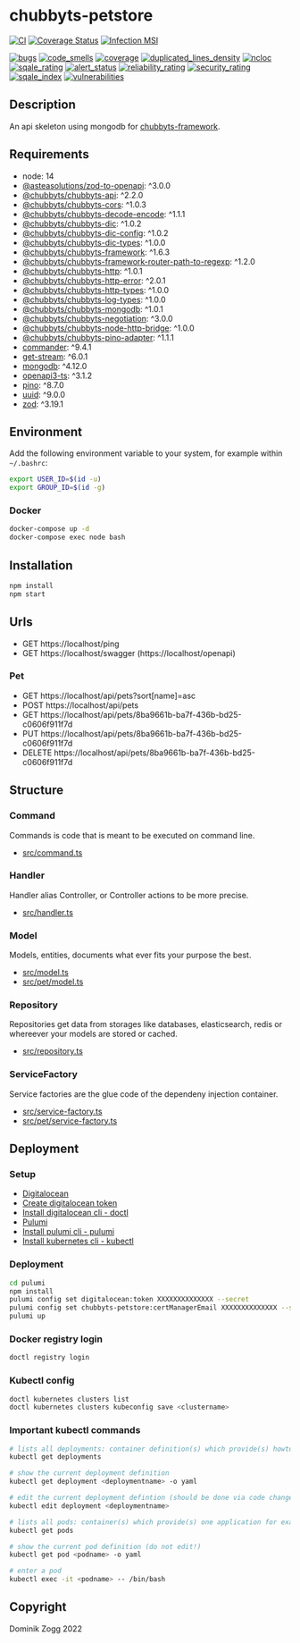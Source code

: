 # chubbyts-petstore

[![CI](https://github.com/chubbyts/chubbyts-petstore/workflows/CI/badge.svg?branch=master)](https://github.com/chubbyts/chubbyts-petstore/actions?query=workflow%3ACI)
[![Coverage Status](https://coveralls.io/repos/github/chubbyts/chubbyts-petstore/badge.svg?branch=master)](https://coveralls.io/github/chubbyts/chubbyts-petstore?branch=master)
[![Infection MSI](https://badge.stryker-mutator.io/github.com/chubbyts/chubbyts-petstore/master)](https://dashboard.stryker-mutator.io/reports/github.com/chubbyts/chubbyts-petstore/master)

[![bugs](https://sonarcloud.io/api/project_badges/measure?project=chubbyts_chubbyts-petstore&metric=bugs)](https://sonarcloud.io/dashboard?id=chubbyts_chubbyts-petstore)
[![code_smells](https://sonarcloud.io/api/project_badges/measure?project=chubbyts_chubbyts-petstore&metric=code_smells)](https://sonarcloud.io/dashboard?id=chubbyts_chubbyts-petstore)
[![coverage](https://sonarcloud.io/api/project_badges/measure?project=chubbyts_chubbyts-petstore&metric=coverage)](https://sonarcloud.io/dashboard?id=chubbyts_chubbyts-petstore)
[![duplicated_lines_density](https://sonarcloud.io/api/project_badges/measure?project=chubbyts_chubbyts-petstore&metric=duplicated_lines_density)](https://sonarcloud.io/dashboard?id=chubbyts_chubbyts-petstore)
[![ncloc](https://sonarcloud.io/api/project_badges/measure?project=chubbyts_chubbyts-petstore&metric=ncloc)](https://sonarcloud.io/dashboard?id=chubbyts_chubbyts-petstore)
[![sqale_rating](https://sonarcloud.io/api/project_badges/measure?project=chubbyts_chubbyts-petstore&metric=sqale_rating)](https://sonarcloud.io/dashboard?id=chubbyts_chubbyts-petstore)
[![alert_status](https://sonarcloud.io/api/project_badges/measure?project=chubbyts_chubbyts-petstore&metric=alert_status)](https://sonarcloud.io/dashboard?id=chubbyts_chubbyts-petstore)
[![reliability_rating](https://sonarcloud.io/api/project_badges/measure?project=chubbyts_chubbyts-petstore&metric=reliability_rating)](https://sonarcloud.io/dashboard?id=chubbyts_chubbyts-petstore)
[![security_rating](https://sonarcloud.io/api/project_badges/measure?project=chubbyts_chubbyts-petstore&metric=security_rating)](https://sonarcloud.io/dashboard?id=chubbyts_chubbyts-petstore)
[![sqale_index](https://sonarcloud.io/api/project_badges/measure?project=chubbyts_chubbyts-petstore&metric=sqale_index)](https://sonarcloud.io/dashboard?id=chubbyts_chubbyts-petstore)
[![vulnerabilities](https://sonarcloud.io/api/project_badges/measure?project=chubbyts_chubbyts-petstore&metric=vulnerabilities)](https://sonarcloud.io/dashboard?id=chubbyts_chubbyts-petstore)

## Description

An api skeleton using mongodb for [chubbyts-framework][8].

## Requirements

 * node: 14
 * [@asteasolutions/zod-to-openapi][1]: ^3.0.0
 * [@chubbyts/chubbyts-api][2]: ^2.2.0
 * [@chubbyts/chubbyts-cors][3]: ^1.0.3
 * [@chubbyts/chubbyts-decode-encode][4]: ^1.1.1
 * [@chubbyts/chubbyts-dic][5]: ^1.0.2
 * [@chubbyts/chubbyts-dic-config][6]: ^1.0.2
 * [@chubbyts/chubbyts-dic-types][7]: ^1.0.0
 * [@chubbyts/chubbyts-framework][8]: ^1.6.3
 * [@chubbyts/chubbyts-framework-router-path-to-regexp][9]: ^1.2.0
 * [@chubbyts/chubbyts-http][10]: ^1.0.1
 * [@chubbyts/chubbyts-http-error][11]: ^2.0.1
 * [@chubbyts/chubbyts-http-types][12]: ^1.0.0
 * [@chubbyts/chubbyts-log-types][13]: ^1.0.0
 * [@chubbyts/chubbyts-mongodb][14]: ^1.0.1
 * [@chubbyts/chubbyts-negotiation][15]: ^3.0.0
 * [@chubbyts/chubbyts-node-http-bridge][16]: ^1.0.0
 * [@chubbyts/chubbyts-pino-adapter][17]: ^1.1.1
 * [commander][18]: ^9.4.1
 * [get-stream][19]: ^6.0.1
 * [mongodb][20]: ^4.12.0
 * [openapi3-ts][21]: ^3.1.2
 * [pino][22]: ^8.7.0
 * [uuid][23]: ^9.0.0
 * [zod][24]: ^3.19.1

## Environment

Add the following environment variable to your system, for example within `~/.bashrc`:

```sh
export USER_ID=$(id -u)
export GROUP_ID=$(id -g)
```

### Docker

```sh
docker-compose up -d
docker-compose exec node bash
```

## Installation

```sh
npm install
npm start
```

## Urls

* GET https://localhost/ping
* GET https://localhost/swagger (https://localhost/openapi)

### Pet

* GET https://localhost/api/pets?sort[name]=asc
* POST https://localhost/api/pets
* GET https://localhost/api/pets/8ba9661b-ba7f-436b-bd25-c0606f911f7d
* PUT https://localhost/api/pets/8ba9661b-ba7f-436b-bd25-c0606f911f7d
* DELETE https://localhost/api/pets/8ba9661b-ba7f-436b-bd25-c0606f911f7d

## Structure

### Command

Commands is code that is meant to be executed on command line.

 * [src/command.ts][30]

### Handler

Handler alias Controller, or Controller actions to be more precise.

 * [src/handler.ts][31]
### Model

Models, entities, documents what ever fits your purpose the best.

 * [src/model.ts][32]
 * [src/pet/model.ts][33]

### Repository

Repositories get data from storages like databases, elasticsearch, redis or whereever your models are stored or cached.

 * [src/repository.ts][34]

### ServiceFactory

Service factories are the glue code of the dependeny injection container.

 * [src/service-factory.ts][35]
 * [src/pet/service-factory.ts][36]

## Deployment

### Setup

 * [Digitalocean](https://cloud.digitalocean.com/)
 * [Create digitalocean token](https://cloud.digitalocean.com/account/api/tokens)
 * [Install digitalocean cli - doctl](https://docs.digitalocean.com/reference/doctl/how-to/install/)
 * [Pulumi](https://app.pulumi.com/)
 * [Install pulumi cli - pulumi](https://www.pulumi.com/docs/get-started/install/)
 * [Install kubernetes cli - kubectl](https://kubernetes.io/docs/tasks/tools/#kubectl)

### Deployment

```sh
cd pulumi
npm install
pulumi config set digitalocean:token XXXXXXXXXXXXXX --secret
pulumi config set chubbyts-petstore:certManagerEmail XXXXXXXXXXXXXX --secret
pulumi up
```

### Docker registry login

```sh
doctl registry login
```

### Kubectl config

```sh
doctl kubernetes clusters list
doctl kubernetes clusters kubeconfig save <clustername>
```

### Important kubectl commands

```sh
# lists all deployments: container definition(s) which provide(s) howto start a pod
kubectl get deployments

# show the current deployment definition
kubectl get deployment <deploymentname> -o yaml

# edit the current deployment defintion (should be done via code change and pulumi up, and not inline)
kubectl edit deployment <deploymentname>

# lists all pods: container(s) which provide(s) one application for example the cms
kubectl get pods

# show the current pod definition (do not edit!)
kubectl get pod <podname> -o yaml

# enter a pod
kubectl exec -it <podname> -- /bin/bash
```

###

## Copyright

Dominik Zogg 2022

[1]: https://www.npmjs.com/package/@asteasolutions/zod-to-openapi
[2]: https://www.npmjs.com/package/@chubbyts/chubbyts-api
[3]: https://www.npmjs.com/package/@chubbyts/chubbyts-cors
[4]: https://www.npmjs.com/package/@chubbyts/chubbyts-decode-encode
[5]: https://www.npmjs.com/package/@chubbyts/chubbyts-dic
[6]: https://www.npmjs.com/package/@chubbyts/chubbyts-dic-config
[7]: https://www.npmjs.com/package/@chubbyts/chubbyts-dic-types
[8]: https://www.npmjs.com/package/@chubbyts/chubbyts-framework
[9]: https://www.npmjs.com/package/@chubbyts/chubbyts-framework-router-path-to-regexp
[10]: https://www.npmjs.com/package/@chubbyts/chubbyts-http
[11]: https://www.npmjs.com/package/@chubbyts/chubbyts-http-error
[12]: https://www.npmjs.com/package/@chubbyts/chubbyts-http-types
[13]: https://www.npmjs.com/package/@chubbyts/chubbyts-log-types
[14]: https://www.npmjs.com/package/@chubbyts/chubbyts-mongodb
[15]: https://www.npmjs.com/package/@chubbyts/chubbyts-negotiation
[16]: https://www.npmjs.com/package/@chubbyts/chubbyts-node-http-bridge
[17]: https://www.npmjs.com/package/@chubbyts/chubbyts-pino-adapter
[18]: https://www.npmjs.com/package/commander
[19]: https://www.npmjs.com/package/get-stream
[20]: https://www.npmjs.com/package/mongodb
[21]: https://www.npmjs.com/package/openapi3-ts
[22]: https://www.npmjs.com/package/pino
[23]: https://www.npmjs.com/package/uuid
[24]: https://www.npmjs.com/package/zod

[30]: src/command.ts
[31]: src/handler.ts
[32]: src/model.ts
[33]: src/pet/model.ts
[34]: src/repository.ts
[35]: src/service-factory.ts
[36]: src/pet/service-factory.ts
